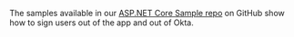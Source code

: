 The samples available in our [ASP.NET Core Sample repo](https://github.com/okta/samples-aspnetcore) on GitHub show how to sign users out of the app and out of Okta.